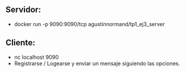 ## Servidor:
* docker run -p 9090:9090/tcp agustinnormand/tp1_ej3_server

## Cliente:
* nc localhost 9090
* Registrarse / Logearse y enviar un mensaje siguiendo las opciones.
